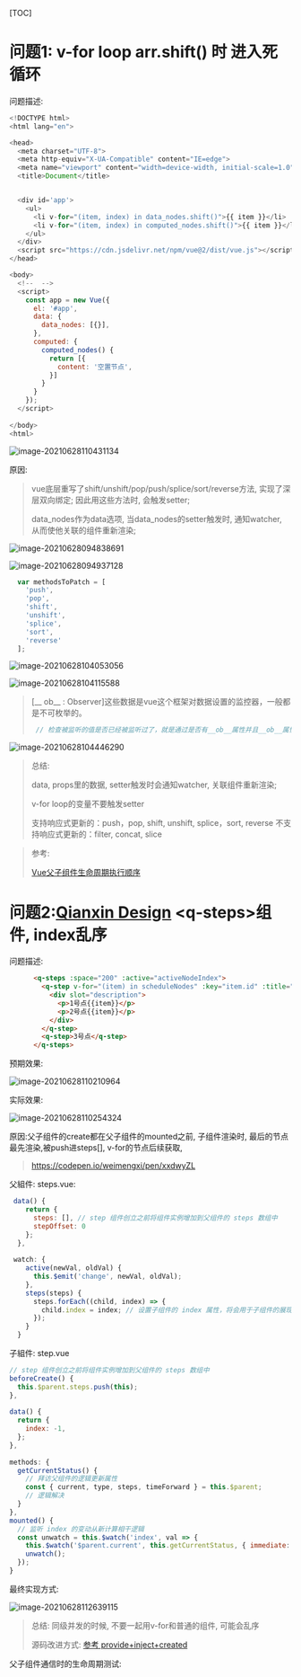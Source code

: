 [TOC]



# 问题1: v-for loop arr.shift() 时 进入死循环

问题描述:

```javascript
<!DOCTYPE html>
<html lang="en">

<head>
  <meta charset="UTF-8">
  <meta http-equiv="X-UA-Compatible" content="IE=edge">
  <meta name="viewport" content="width=device-width, initial-scale=1.0">
  <title>Document</title>


  <div id='app'>
    <ul>
      <li v-for="(item, index) in data_nodes.shift()">{{ item }}</li>
      <li v-for="(item, index) in computed_nodes.shift()">{{ item }}</li>
    </ul>
  </div>
  <script src="https://cdn.jsdelivr.net/npm/vue@2/dist/vue.js"></script>
</head>

<body>
  <!--  -->
  <script>
    const app = new Vue({
      el: '#app',
      data: {
        data_nodes: [{}],
      },
      computed: {
        computed_nodes() {
          return [{
            content: '空置节点',
          }]
        }
      }
    });
  </script>
  
</body>
<html>
```

![image-20210628110431134](C:\Users\yangyang08\AppData\Roaming\Typora\typora-user-images\image-20210628110431134.png)

原因: 

> vue底层重写了shift/unshift/pop/push/splice/sort/reverse方法, 实现了深层双向绑定; 因此用这些方法时, 会触发setter;
>
> data_nodes作为data选项, 当data_nodes的setter触发时, 通知watcher, 从而使他关联的组件重新渲染;

![image-20210628094838691](C:\Users\yangyang08\AppData\Roaming\Typora\typora-user-images\image-20210628094838691.png)

![image-20210628094937128](C:\Users\yangyang08\AppData\Roaming\Typora\typora-user-images\image-20210628094937128.png)

```js
  var methodsToPatch = [
    'push',
    'pop',
    'shift',
    'unshift',
    'splice',
    'sort',
    'reverse'
  ];
```

![image-20210628104053056](C:\Users\yangyang08\AppData\Roaming\Typora\typora-user-images\image-20210628104053056.png)

![image-20210628104115588](C:\Users\yangyang08\AppData\Roaming\Typora\typora-user-images\image-20210628104115588.png)

> [\_\_ ob\_\_ : Observer]这些数据是vue这个框架对数据设置的监控器，一般都是不可枚举的。
>
> ```js
>  // 检查被监听的值是否已经被监听过了，就是通过是否有__ob__属性并且__ob__属性是否是Observe的实例对象来判断的
> ```

![image-20210628104446290](C:\Users\yangyang08\AppData\Roaming\Typora\typora-user-images\image-20210628104446290.png)



> 总结: 
>
> data, props里的数据, setter触发时会通知watcher, 关联组件重新渲染;
>
> v-for loop的变量不要触发setter
>
> 支持响应式更新的：push，pop, shift, unshift, splice，sort, reverse 不支持响应式更新的：filter, concat, slice

> 参考:
>
> [Vue父子组件生命周期执行顺序](https://www.cnblogs.com/caoshouling/p/13403019.html)
>
> []()

# 问题2:[Qianxin Design](http://design.qianxin-inc.cn/#/) \<q-steps>组件, index乱序

问题描述:

```html
      <q-steps :space="200" :active="activeNodeIndex">
        <q-step v-for="(item) in scheduleNodes" :key="item.id" :title="item.name">
          <div slot="description">
            <p>1号点{{item}}</p>
            <p>2号点{{item}}</p>
          </div>
        </q-step>
        <q-step>3号点</q-step>  
      </q-steps>
```

预期效果:

![image-20210628110210964](C:\Users\yangyang08\AppData\Roaming\Typora\typora-user-images\image-20210628110210964.png)

实际效果:

![image-20210628110254324](C:\Users\yangyang08\AppData\Roaming\Typora\typora-user-images\image-20210628110254324.png)

原因:父子组件的create都在父子组件的mounted之前, 子组件渲染时, 最后的节点最先渲染,被push进steps[], v-for的节点后续获取,

> https://codepen.io/weimengxi/pen/xxdwyZL

父組件:  steps.vue:

```js
 data() {
    return {
      steps: [], // step 组件创立之前将组件实例增加到父组件的 steps 数组中
      stepOffset: 0
    };
  },
      
 watch: {
    active(newVal, oldVal) {
      this.$emit('change', newVal, oldVal);
    },
    steps(steps) {
      steps.forEach((child, index) => {
        child.index = index; // 设置子组件的 index 属性，将会用于子组件的展现逻辑
      });
    }
  }
```



子組件: step.vue

```js
// step 组件创立之前将组件实例增加到父组件的 steps 数组中
beforeCreate() {
  this.$parent.steps.push(this);
},
  
data() {
  return {
    index: -1,
  };
},
  
methods: {
  getCurrentStatus() {
    // 拜访父组件的逻辑更新属性
    const { current, type, steps, timeForward } = this.$parent;
    // 逻辑解决
  }
},
mounted() {
  // 监听 index 的变动从新计算相干逻辑
  const unwatch = this.$watch('index', val => {
    this.$watch('$parent.current', this.getCurrentStatus, { immediate: true });
    unwatch();
  });
}
```





最终实现方式:

![image-20210628112639115](C:\Users\yangyang08\AppData\Roaming\Typora\typora-user-images\image-20210628112639115.png)

> 总结: 同级并发的时候, 不要一起用v-for和普通的组件, 可能会乱序
>
> 源码改进方式: [参考 provide+inject+created](https://lequ7.com/guan-yu-qian-duan-steps-zu-jian-de-she-ji-yu-shi-xian.html)



父子组件通信时的生命周期测试:



